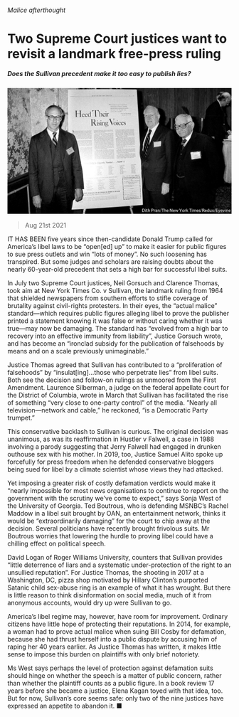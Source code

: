 ###### Malice afterthought

# Two Supreme Court justices want to revisit a landmark free-press ruling 

##### Does the Sullivan precedent make it too easy to publish lies? 

![image](images/20210821_usp503.jpg) 

> Aug 21st 2021 

IT HAS BEEN five years since then-candidate Donald Trump called for America’s libel laws to be “open[ed] up” to make it easier for public figures to sue press outlets and win “lots of money”. No such loosening has transpired. But some judges and scholars are raising doubts about the nearly 60-year-old precedent that sets a high bar for successful libel suits.

In July two Supreme Court justices, Neil Gorsuch and Clarence Thomas, took aim at New York Times Co. v Sullivan, the landmark ruling from 1964 that shielded newspapers from southern efforts to stifle coverage of brutality against civil-rights protesters. In their eyes, the “actual malice” standard—which requires public figures alleging libel to prove the publisher printed a statement knowing it was false or without caring whether it was true—may now be damaging. The standard has “evolved from a high bar to recovery into an effective immunity from liability”, Justice Gorsuch wrote, and has become an “ironclad subsidy for the publication of falsehoods by means and on a scale previously unimaginable.”


Justice Thomas agreed that Sullivan has contributed to a “proliferation of falsehoods” by “insulat[ing]…those who perpetrate lies” from libel suits. Both see the decision and follow-on rulings as unmoored from the First Amendment. Laurence Silberman, a judge on the federal appellate court for the District of Columbia, wrote in March that Sullivan has facilitated the rise of something “very close to one-party control” of the media. ”Nearly all television—network and cable,” he reckoned, “is a Democratic Party trumpet.”

This conservative backlash to Sullivan is curious. The original decision was unanimous, as was its reaffirmation in Hustler v Falwell, a case in 1988 involving a parody suggesting that Jerry Falwell had engaged in drunken outhouse sex with his mother. In 2019, too, Justice Samuel Alito spoke up forcefully for press freedom when he defended conservative bloggers being sued for libel by a climate scientist whose views they had attacked.

Yet imposing a greater risk of costly defamation verdicts would make it “nearly impossible for most news organisations to continue to report on the government with the scrutiny we’ve come to expect,” says Sonja West of the University of Georgia. Ted Boutrous, who is defending MSNBC’s Rachel Maddow in a libel suit brought by OAN, an entertainment network, thinks it would be “extraordinarily damaging” for the court to chip away at the decision. Several politicians have recently brought frivolous suits. Mr Boutrous worries that lowering the hurdle to proving libel could have a chilling effect on political speech.

David Logan of Roger Williams University, counters that Sullivan provides “little deterrence of liars and a systematic under-protection of the right to an unsullied reputation”. For Justice Thomas, the shooting in 2017 at a Washington, DC, pizza shop motivated by Hillary Clinton’s purported Satanic child sex-abuse ring is an example of what it has wrought. But there is little reason to think disinformation on social media, much of it from anonymous accounts, would dry up were Sullivan to go.

America’s libel regime may, however, have room for improvement. Ordinary citizens have little hope of protecting their reputations. In 2014, for example, a woman had to prove actual malice when suing Bill Cosby for defamation, because she had thrust herself into a public dispute by accusing him of raping her 40 years earlier. As Justice Thomas has written, it makes little sense to impose this burden on plaintiffs with only brief notoriety.

Ms West says perhaps the level of protection against defamation suits should hinge on whether the speech is a matter of public concern, rather than whether the plaintiff counts as a public figure. In a book review 17 years before she became a justice, Elena Kagan toyed with that idea, too. But for now, Sullivan’s core seems safe: only two of the nine justices have expressed an appetite to abandon it. ■


